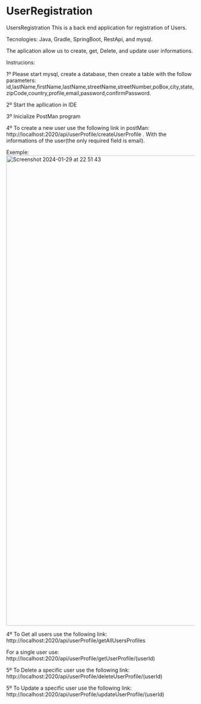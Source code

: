 # UserRegistration

UsersRegistration This is a back end application for registration of Users.

Tecnologies: Java, Gradle, SpringBoot, RestApi, and mysql.

The aplication allow us to create, get, Delete, and update user informations.

Instrucions:

1º Please start mysql, create a database, then create a table with the follow parameters: id,lastName,firstName,lastName,streetName,streetNumber,poBox,city,state,zipCode,country,profile,email,password,confirmPassword.

2º Start the apllication in IDE

3º Inicialize PostMan program

4º To create a new user use the following link in postMan: http://localhost:2020/api/userProfile/createUserProfile . With the informations of the user(the only required field is email).

Exemple: 
<img width="1257" alt="Screenshot 2024-01-29 at 22 51 43" src="https://github.com/pedroalexandrevieira/UserRegistration/assets/88099104/a1279eb2-b0e9-40ff-8b4e-0270a23d9353">

4º To Get all users use the following link: http://localhost:2020/api/userProfile/getAllUsersProfiles

For a single user use: http://localhost:2020/api/userProfile/getUserProfile/(userId)

5º To Delete a specific user use the following link: http://localhost:2020/api/userProfile/deleteUserProfile/(userId)

5º To Update a specific user use the following link: http://localhost:2020/api/userProfile/updateUserProfile/(userId)
